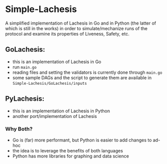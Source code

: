 # Simple-Lachesis

A simplified implementation of Lachesis in Go and in Python (the latter of which is still in the works) in order to simulate/mechanize runs of the protocol and examine its properties of Liveness, Safety, etc.

## GoLachesis:

- this is an implementation of Lachesis in Go
- run `main.go`
- reading files and setting the validators is currently done through `main.go`
- some sample DAGs and the script to generate them are available in `Simple-Lachesis/GoLachesis/inputs`

## PyLachesis:

- this is an implementation of Lachesis in Python
- another port/implementation of Lachesis

### Why Both?

- Go is (far) more performant, but Python is easier to add changes to ad-hoc
- the idea is to leverage the benefits of both languages
- Python has more libraries for graphing and data science
